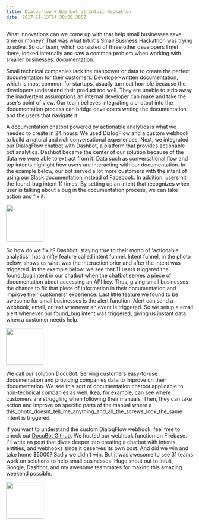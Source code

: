 ```yaml
---
title: Dialogflow + Dashbot at Intuit Hackathon
date: 2017-11-13T14:30:00.385Z
---
```

What innovations can we come up with that help small businesses save time or money? That was what Intuit's Small Business Hackathon was trying to solve. So our team, which consisted of three other developers I met there, looked internally and saw a common problem when working with smaller businesses: documentation.

Small technical companies lack the manpower or data to create the perfect documentation for their customers. Developer-written documentation, which is most common for startups, usually turn out horrible because the developers understand their product too well. They are unable to strip away the inadvertent assumptions an internal developer can make and take the user’s point of view. Our team believes integrating a chatbot into the documentation process can bridge developers writing the documentation and the users that navigate it.

A documentation chatbot powered by actionable analytics is what we needed to create in 24 hours. We used DialogFlow and a custom webhook to build a natural and rich conversational experiences. Next, we integrated our DialogFlow chatbot with Dashbot, a platform that provides actionable bot analytics. Dashbot became the center of our solution because of the data we were able to extract from it. Data such as conversational flow and top intents highlight how users are interacting with our documentation. In the example below, our bot served a lot more customers with the intent of using our Slack documentation instead of Facebook. In addition, users hit the found_bug intent 11 times. By setting up an intent that recognizes when user is talking about a bug in the documentation process, we can take action and fix it.

<img src="/img/blog/dashbot.png" width="100" height="100">

So how do we fix it? Dashbot, staying true to their motto of 'actionable analytics', has a nifty feature called intent funnel. Intent funnel, in the photo below, shows us what was the interaction prior and after the intent was triggered. In the example below, we see that 11 users triggered the found_bug intent in our chatbot when the chatbot serves a piece of documentation about accessing an API key. Thus, giving small businesses the chance to fix that piece of information in their documentation and improve their customers' experience. Last little feature we found to be awesome for small businesses is the alert function. Alert can send a webhook, email, or text whenever an event is triggered. So we setup a email alert whenever our found_bug intent was triggered, giving us instant data when a customer needs help.

<img src="/img/blog/intent-funnel.png" width="100" height="100">

We call our solution DocuBot. Serving customers easy-to-use documentation and providing companies data to improve on their documentation. We see this sort of documentation chatbot applicable to non-technical companies as well. Ikea, for example, can see where customers are struggling when following their manuals. Then, they can take action and improve on specific parts of the manual where a this_photo_doesnt_tell_me_anything_and_all_the_screws_look_the_same intent is triggered.

If you want to understand the custom DialogFlow webhook, feel free to check out [DocuBot Github](https://github.com/kc657/DocumentationDashbot). We hosted our webhook function on Firebase. I'll write an post that dives deeper into creating a chatbot with intents, entities, and webhooks since it deserves its own post. And did we win and take home $5000? Sadly we didn't win. But it was awesome to see 31 teams work on solutions to help small businesses. Huge shout out to Intuit, Google, Dashbot, and my awesome teammates for making this amazing weekend possible.

<img src="/img/blog/team.jpeg" width="100" height="100">
